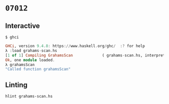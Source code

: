 # `07012`

## Interactive

```console
$ ghci
```
```haskell
GHCi, version 9.4.8: https://www.haskell.org/ghc/  :? for help
λ :load grahams-scan.hs
[1 of 1] Compiling GrahamsScan             ( grahams-scan.hs, interpreted )
Ok, one module loaded.
λ grahamsScan
"Called function grahamsScan"
```

## Linting

```console
hlint grahams-scan.hs
```
